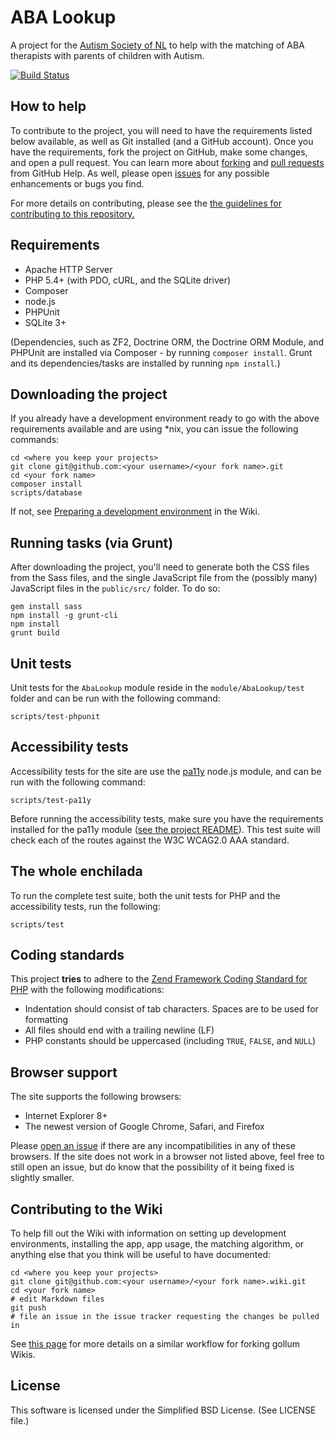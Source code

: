 ABA Lookup
==========

A project for the [Autism Society of NL] to help with the matching of ABA therapists with parents of children with Autism.

[![Build Status](https://travis-ci.org/MUNComputerScienceSociety/ABALookup.png)][Travis]

How to help
-----------

To contribute to the project, you will need to have the requirements listed below available, as well as Git installed (and a GitHub account). Once you have the requirements, fork the project on GitHub, make some changes, and open a pull request. You can learn more about [forking] and [pull requests] from GitHub Help. As well, please open [issues] for any possible enhancements or bugs you find.

For more details on contributing, please see the [the guidelines for contributing to this repository.](CONTRIBUTING.md)

Requirements
------------

- Apache HTTP Server
- PHP 5.4+ (with PDO, cURL, and the SQLite driver)
- Composer
- node.js
- PHPUnit
- SQLite 3+

(Dependencies, such as ZF2, Doctrine ORM, the Doctrine ORM Module, and PHPUnit are installed via Composer - by running `composer install`. Grunt and its dependencies/tasks are installed by running `npm install`.)

Downloading the project
-----------------------

If you already have a development environment ready to go with the above requirements available and are using *nix, you can issue the following commands:

    cd <where you keep your projects>
    git clone git@github.com:<your username>/<your fork name>.git
    cd <your fork name>
    composer install
    scripts/database

If not, see [Preparing a development environment] in the Wiki.

Running tasks (via Grunt)
-------------------------

After downloading the project, you'll need to generate both the CSS files from the Sass files, and the single JavaScript file from the (possibly many) JavaScript files in the `public/src/` folder. To do so:

    gem install sass
    npm install -g grunt-cli
    npm install
    grunt build

Unit tests
----------

Unit tests for the `AbaLookup` module reside in the `module/AbaLookup/test` folder and can be run with the following command:

    scripts/test-phpunit

Accessibility tests
-------------------

Accessibility tests for the site are use the [pa11y](https://github.com/nature/pa11y) node.js module, and can be run with the following command:

    scripts/test-pa11y

Before running the accessibility tests, make sure you have the requirements installed for the pa11y module ([see the project README](https://github.com/nature/pa11y#installing)). This test suite will check each of the routes against the W3C WCAG2.0 AAA standard.

The whole enchilada
-------------------

To run the complete test suite, both the unit tests for PHP and the accessibility tests, run the following:

    scripts/test

Coding standards
----------------

This project **tries** to adhere to the [Zend Framework Coding Standard for PHP] with the following modifications:

- Indentation should consist of tab characters. Spaces are to be used for formatting
- All files should end with a trailing newline (LF)
- PHP constants should be uppercased (including `TRUE`, `FALSE`, and `NULL`)

Browser support
---------------

The site supports the following browsers:

- Internet Explorer 8+
- The newest version of Google Chrome, Safari, and Firefox

Please [open an issue](CONTRIBUTING.md) if there are any incompatibilities in any of these browsers. If the site does not work in a browser not listed above, feel free to still open an issue, but do know that the possibility of it being fixed is slightly smaller.

Contributing to the Wiki
------------------------

To help fill out the Wiki with information on setting up development environments, installing the app, app usage, the matching algorithm, or anything else that you think will be useful to have documented:

    cd <where you keep your projects>
    git clone git@github.com:<your username>/<your fork name>.wiki.git
    cd <your fork name>
    # edit Markdown files
    git push
    # file an issue in the issue tracker requesting the changes be pulled in

See [this page](http://fusiongrokker.com/post/how-you-can-contribute-to-taffy-documentation) for more details on a similar workflow for forking gollum Wikis.

License
-------

This software is licensed under the Simplified BSD License. (See LICENSE file.)

  [Travis]:https://travis-ci.org/MUNComputerScienceSociety/ABALookup
  [forking]:https://help.github.com/articles/fork-a-repo
  [pull requests]:https://help.github.com/articles/using-pull-requests
  [issues]:https://help.github.com/articles/be-social#issues
  [Autism Society of NL]:http://www.autism.nf.net/
  [Preparing a development environment]:http://git.io/jAivwA
  [Zend Framework Coding Standard for PHP]:http://framework.zend.com/wiki/display/ZFDEV2/Coding+Standards
